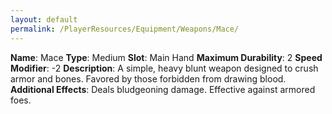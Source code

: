 ```yaml
---
layout: default
permalink: /PlayerResources/Equipment/Weapons/Mace/
---
```

**Name**: Mace
**Type**: Medium
**Slot**: Main Hand
**Maximum Durability**: 2
**Speed Modifier**: -2
**Description**: A simple, heavy blunt weapon designed to crush armor and bones. Favored by those forbidden from drawing blood.
**Additional Effects**: Deals bludgeoning damage. Effective against armored foes.